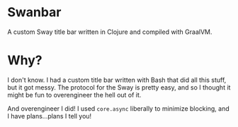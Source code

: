# Swanbar

A custom Sway title bar written in Clojure and compiled with GraalVM. 

# Why? 

I don't know.  I had a custom title bar written with Bash that did all this stuff, but it got messy.  The protocol for the Sway is pretty easy, and so I thought it might be fun to overengineer the hell out of it. 

And overengineer I did!  I used `core.async` liberally to minimize blocking, and I have plans...plans I tell you! 



